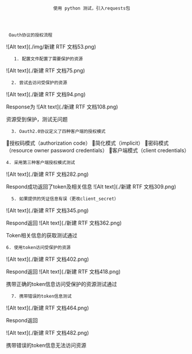                       使用 python 测试，引入requests包


   
     
     Oauth协议的授权流程
![Alt text](./img/新建 RTF 文档53.png)



       1. 配置文件配置了需要保护的资源

![Alt text](./新建 RTF 文档75.png)


      2. 尝试去访问受保护的资源

![Alt text](./新建 RTF 文档94.png)



Response为
![Alt text](./新建 RTF 文档108.png)



资源受到保护，测试无问题

      3. Oauth2.0协议定义了四种客户端的授权模式

授权码模式（authorization code）
简化模式（implicit）
密码模式（resource owner password credentials）
客户端模式（client credentials）

    4. 采用第三种客户端授权模式测试
![Alt text](./新建 RTF 文档282.png)







Respond成功返回了token及相关信息
![Alt text](./新建 RTF 文档309.png)


      5. 如果提供的凭证信息有误（更改client_secret）

![Alt text](./新建 RTF 文档345.png)


   Respond返回
![Alt text](./新建 RTF 文档362.png)


Token相关信息的获取测试通过

    6. 使用token访问受保护的资源
 ![Alt text](./新建 RTF 文档402.png)

 Respond返回
![Alt text](./新建 RTF 文档418.png)

携带正确的token信息访问受保护的资源测试通过

      7. 携带错误的token信息测试

![Alt text](./新建 RTF 文档464.png)

Respond返回

![Alt text](./新建 RTF 文档482.png)


携带错误的token信息无法访问资源






